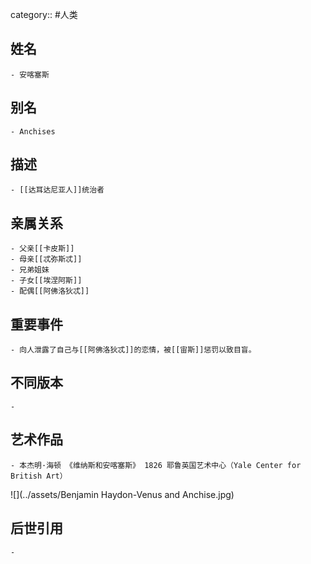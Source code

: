 category:: #人类
## 姓名
	- 安喀塞斯
## 别名
	- Anchises
## 描述
	- [[达耳达尼亚人]]统治者
## 亲属关系
	- 父亲[[卡皮斯]]
	- 母亲[[忒弥斯忒]]
	- 兄弟姐妹
	- 子女[[埃涅阿斯]]
	- 配偶[[阿佛洛狄忒]]
## 重要事件
	- 向人泄露了自己与[[阿佛洛狄忒]]的恋情，被[[宙斯]]惩罚以致目盲。
## 不同版本
	-
## 艺术作品
	- 本杰明·海顿 《维纳斯和安喀塞斯》 1826 耶鲁英国艺术中心（Yale Center for British Art）
 ![](../assets/Benjamin Haydon-Venus and Anchise.jpg)
## 后世引用
	-
